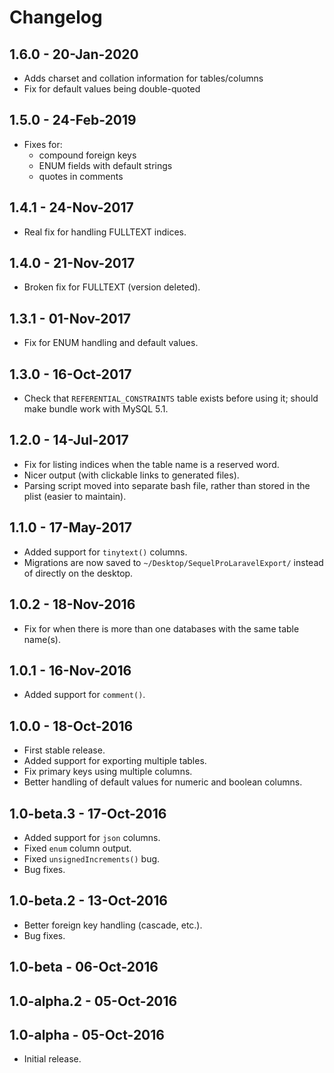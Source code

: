 # Changelog

## 1.6.0 - 20-Jan-2020

- Adds charset and collation information for tables/columns
- Fix for default values being double-quoted

## 1.5.0 - 24-Feb-2019

- Fixes for:
    - compound foreign keys
    - ENUM fields with default strings
    - quotes in comments


## 1.4.1 - 24-Nov-2017

- Real fix for handling FULLTEXT indices.


## 1.4.0 - 21-Nov-2017

- Broken fix for FULLTEXT (version deleted).


## 1.3.1 - 01-Nov-2017

- Fix for ENUM handling and default values.


## 1.3.0 - 16-Oct-2017

- Check that `REFERENTIAL_CONSTRAINTS` table exists before using it; should make bundle work with MySQL 5.1.


## 1.2.0 - 14-Jul-2017

- Fix for listing indices when the table name is a reserved word.
- Nicer output (with clickable links to generated files).
- Parsing script moved into separate bash file, rather than stored in the plist (easier to maintain).


## 1.1.0 - 17-May-2017

- Added support for `tinytext()` columns.
- Migrations are now saved to `~/Desktop/SequelProLaravelExport/` instead of directly on the desktop.


## 1.0.2 - 18-Nov-2016

- Fix for when there is more than one databases with the same table name(s).


## 1.0.1 - 16-Nov-2016

- Added support for `comment()`.


## 1.0.0 - 18-Oct-2016

- First stable release.
- Added support for exporting multiple tables.
- Fix primary keys using multiple columns.
- Better handling of default values for numeric and boolean columns.


## 1.0-beta.3 - 17-Oct-2016

- Added support for `json` columns.
- Fixed `enum` column output.
- Fixed `unsignedIncrements()` bug.
- Bug fixes.

## 1.0-beta.2 - 13-Oct-2016

- Better foreign key handling (cascade, etc.).
- Bug fixes.

## 1.0-beta - 06-Oct-2016

## 1.0-alpha.2 - 05-Oct-2016

## 1.0-alpha - 05-Oct-2016

- Initial release.
